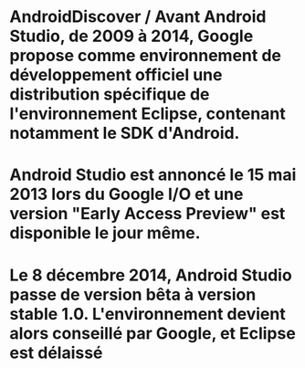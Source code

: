 # AndroidDiscover / Avant Android Studio, de 2009 à 2014, Google propose comme environnement de développement officiel une distribution spécifique de l'environnement Eclipse, contenant notamment le SDK d'Android.

# Android Studio est annoncé le 15 mai 2013 lors du Google I/O et une version "Early Access Preview" est disponible le jour même.

# Le 8 décembre 2014, Android Studio passe de version bêta à version stable 1.0. L'environnement devient alors conseillé par Google, et Eclipse est délaissé